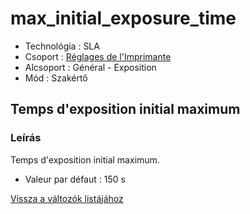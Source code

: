 # max\_initial\_exposure\_time

* Technológia : SLA
* Csoport : [Réglages de l'Imprimante](../sla_printer/sla_parameters.md)
* Alcsoport : Général - Exposition
* Mód : Szakértő

## Temps d'exposition initial maximum

### Leírás

Temps d'exposition initial maximum.

* Valeur par défaut : 150 s

[Vissza a változók listájához](variable_list.md)

